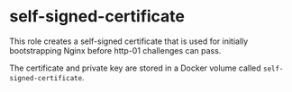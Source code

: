 # self-signed-certificate

This role creates a self-signed certificate that is used for initially bootstrapping Nginx before http-01 challenges can pass.

The certificate and private key are stored in a Docker volume called `self-signed-certificate`.
